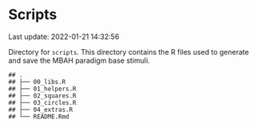 Scripts
================
Last update: 2022-01-21 14:32:56

Directory for `scripts`. This directory contains the R files used to
generate and save the MBAH paradigm base stimuli.

    ## .
    ## ├── 00_libs.R
    ## ├── 01_helpers.R
    ## ├── 02_squares.R
    ## ├── 03_circles.R
    ## ├── 04_extras.R
    ## └── README.Rmd
